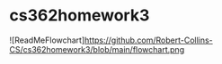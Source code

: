 # cs362homework3
![ReadMeFlowchart]https://github.com/Robert-Collins-CS/cs362homework3/blob/main/flowchart.png
